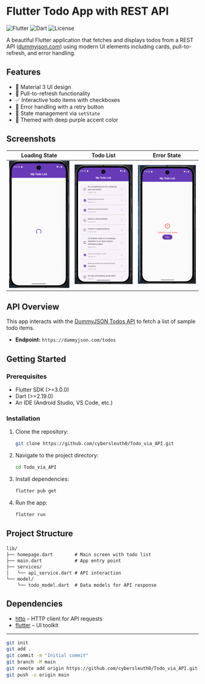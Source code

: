 # Flutter Todo App with REST API

![Flutter](https://img.shields.io/badge/Flutter-3.13.8-blue)
![Dart](https://img.shields.io/badge/Dart-2.19.6-blue)
![License](https://img.shields.io/badge/License-MIT-green)

A beautiful Flutter application that fetches and displays todos from a REST API ([dummyjson.com](https://dummyjson.com/todos)) using modern UI elements including cards, pull-to-refresh, and error handling.

## Features

* 🎨 Material 3 UI design
* 🔄 Pull-to-refresh functionality
* ✅ Interactive todo items with checkboxes
* 🚦 Error handling with a retry button
* 🎯 State management via `setState`
* 🌈 Themed with deep purple accent color

## Screenshots

| Loading State                                   | Todo List                                    | Error State                                   |
| ----------------------------------------------- | -------------------------------------------- | --------------------------------------------- |
| <img src="screenshots/loading.png" width="200"> | <img src="screenshots/todo.png" width="200"> | <img src="screenshots/error.png" width="200"> |

## API Overview

This app interacts with the [DummyJSON Todos API](https://dummyjson.com/todos) to fetch a list of sample todo items.

* **Endpoint:** `https://dummyjson.com/todos`


## Getting Started

### Prerequisites

* Flutter SDK (>=3.0.0)
* Dart (>=2.19.0)
* An IDE (Android Studio, VS Code, etc.)

### Installation

1. Clone the repository:

   ```bash
   git clone https://github.com/cybersleuth0/Todo_via_API.git
   ```
2. Navigate to the project directory:

   ```bash
   cd Todo_via_API
   ```
3. Install dependencies:

   ```bash
   flutter pub get
   ```
4. Run the app:

   ```bash
   flutter run
   ```

## Project Structure

```text
lib/
├── homepage.dart        # Main screen with todo list
├── main.dart            # App entry point
├── services/
│   └── api_service.dart # API interaction
└── model/
    └── todo_model.dart  # Data models for API response
```

## Dependencies

* [http](https://pub.dev/packages/http) – HTTP client for API requests
* [flutter](https://flutter.dev) – UI toolkit

---



  ```bash
  git init
  git add .
  git commit -m "Initial commit"
  git branch -M main
  git remote add origin https://github.com/cybersleuth0/Todo_via_API.git
  git push -u origin main
  ```

